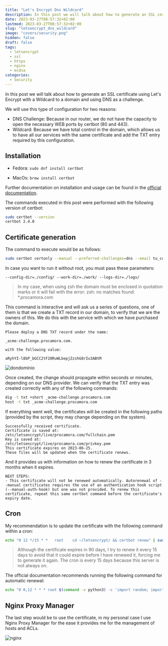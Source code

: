 ```yaml
---
title: "Let's Encrypt Dns Wildcard"
description: In this post we will talk about how to generate an SSL certificate using Let's Encrypt with a Wildcard to a domain and using DNS as a challenge.
date: 2023-03-27T08:57:32+02:00
lastmod: 2023-03-27T08:57:32+02:00
slug: "letsencrypt_dns_wildcard"
image: "covers/security.png"
hidden: false
draft: false
tags:
  - letsencrypt
  - ssl
  - https
  - nginx
  - ecdsa
categories:
  - Security
---
```



In this post we will talk about how to generate an SSL certificate using Let's Encrypt with a Wildcard to a domain and using DNS as a challenge.

We will use this type of configuration for two reasons:

- DNS Challenge: Because in our router, we do not have the capacity to open the necessary WEB ports by certbot (80 and 443).
- Wildcard: Because we have total control in the domain, which allows us to have all our services with the same certificate and add the TXT entry required by this configuration.


## Installation

- Fedora: `sudo dnf install certbot`

- MacOs: `brew install certbot`

Further documentation on installation and usage can be found in the [official documentation][certbot_eff].

[certbot_eff]: https://certbot.eff.org/instructions?ws=nginx&os=osx&tab=standard


The commands executed in this post were performed with the following version of certbot:

```bash
sudo certbot --version
certbot 2.4.0
```
## Certificate generation

The command to execute would be as follows:


```bash
sudo certbot certonly --manual --preferred-challenges=dns --email tu_correo_electronico --server https://acme-v02.api.letsencrypt.org/directory --agree-tos -d *.procamora.com
```

In case you want to run it without root, you must pass these parameters:

```
--config-dir=./config/ --work-dir=./work/ --logs-dir=./logs/
```


> In my case, when using zsh the domain must be enclosed in quotation marks or it will fail with the error:
 zsh: no matches found: *.procamora.com

This command is interactive and will ask us a series of questions, one of them is that we create a TXT record in our domain, to verify that we are the owners of this. We do this with the service with which we have purchased the domain.

```
Please deploy a DNS TXT record under the name:

_acme-challenge.procamora.com.

with the following value:

aRyhYI-l8bP_bGCC2tF20RuWLbepjZzshG8rIu3ABtM
```


![dondominio](/images/2023/letsencrypt_dns_wildcard_dondominio.png)


Once created, the change should propagate within seconds or minutes, depending on our DNS provider. We can verify that the TXT entry was created correctly with any of the following commands:

```bash
dig -t txt +short _acme-challenge.procamora.com
host -t txt _acme-challenge.procamora.com
```

If everything went well, the certificates will be created in the following paths (provided by the script, they may change depending on the system).


```
Successfully received certificate.
Certificate is saved at: /etc/letsencrypt/live/procamora.com/fullchain.pem
Key is saved at:         /etc/letsencrypt/live/procamora.com/privkey.pem
This certificate expires on 2023-06-25.
These files will be updated when the certificate renews.
```

And it provides us with information on how to renew the certificate in 3 months when it expires.


```
NEXT STEPS:
- This certificate will not be renewed automatically. Autorenewal of --manual certificates requires the use of an authentication hook script (--manual-auth-hook) but one was not provided. To renew this certificate, repeat this same certbot command before the certificate's expiry date.
```



## Cron

My recommendation is to update the certificate with the following command within a cron:


```bash
echo "0 12 */15 * *   root    cd ~/letsencrypt/ && certbot renew" | sudo tee -a /etc/cron.d/letsencrypt
```

> Although the certificate expires in 90 days, I try to renew it every 15 days to avoid that it could expire before I have renewed it, forcing me to generate it again. The cron is every 15 days because this server is not always on.

The official documentation recommends running the following command for automatic renewal:

```bash
echo "0 0,12 * * * root $(command -v python3) -c 'import random; import time; time.sleep(random.random() * 3600)' && sudo $(command -v certbot) renew -q" | sudo tee -a /etc/crontab > /dev/null
```


## Nginx Proxy Manager


The last step would be to use the certificate, in my personal case I use Nginx Proxy Manager for the ease it provides me for the management of hosts and ACLs.

![nginx](/images/2023/letsencrypt_dns_wildcard_nginx.png)



